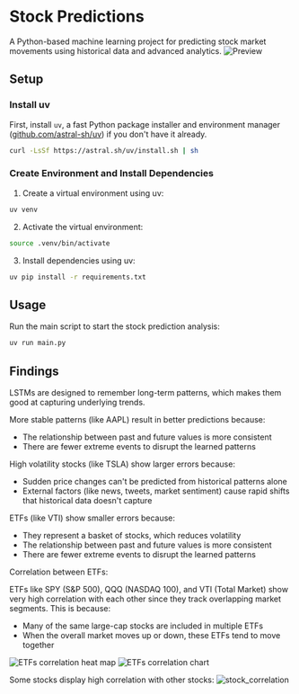 # Stock Predictions

A Python-based machine learning project for predicting stock market movements using historical data and advanced analytics.
![Preview](https://github.com/user-attachments/assets/ac3d25ca-fefa-4c8b-b7f4-5e5f58a9d65f)

## Setup

### Install uv

First, install `uv`, a fast Python package installer and environment manager ([github.com/astral-sh/uv](https://github.com/astral-sh/uv)) if you don't have it already.

```bash
curl -LsSf https://astral.sh/uv/install.sh | sh
```

### Create Environment and Install Dependencies

1. Create a virtual environment using uv:

```bash
uv venv
```

2. Activate the virtual environment:

```bash
source .venv/bin/activate
```

3. Install dependencies using uv:

```bash
uv pip install -r requirements.txt
```

## Usage

Run the main script to start the stock prediction analysis:

```bash
uv run main.py
```

## Findings

LSTMs are designed to remember long-term patterns, which makes them good at capturing underlying trends.

More stable patterns (like AAPL) result in better predictions because:

- The relationship between past and future values is more consistent
- There are fewer extreme events to disrupt the learned patterns

High volatility stocks (like TSLA) show larger errors because:

- Sudden price changes can't be predicted from historical patterns alone
- External factors (like news, tweets, market sentiment) cause rapid shifts that historical data doesn't capture

ETFs (like VTI) show smaller errors because:

- They represent a basket of stocks, which reduces volatility
- The relationship between past and future values is more consistent
- There are fewer extreme events to disrupt the learned patterns

Correlation between ETFs:

ETFs like SPY (S&P 500), QQQ (NASDAQ 100), and VTI (Total Market) show very high correlation with each other since they track overlapping market segments. This is because:

- Many of the same large-cap stocks are included in multiple ETFs
- When the overall market moves up or down, these ETFs tend to move together

![ETFs correlation heat map](https://github.com/user-attachments/assets/aeff97a0-f225-4824-a559-492fd349ee8c)
![ETFs correlation chart](https://github.com/user-attachments/assets/b63c6c38-1b6a-437c-b1e3-70fb20872eb4)

Some stocks display high correlation with other stocks:
![stock_correlation](https://github.com/user-attachments/assets/563065ae-61b1-42ac-8b3b-1f18d8c9f223)

